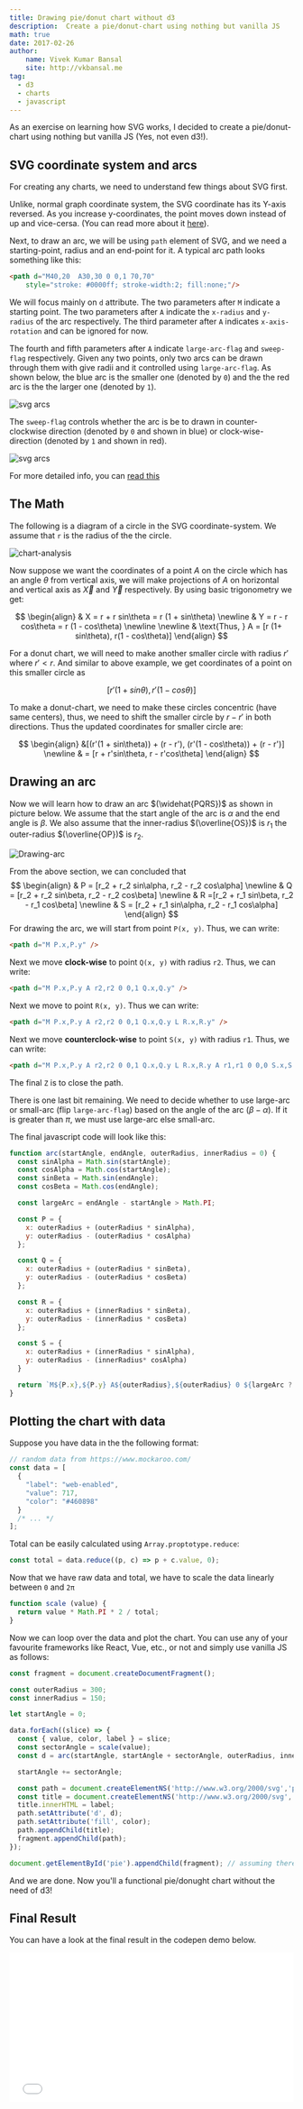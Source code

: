 ```yaml
---
title: Drawing pie/donut chart without d3
description:  Create a pie/donut-chart using nothing but vanilla JS
math: true
date: 2017-02-26
author:
    name: Vivek Kumar Bansal
    site: http://vkbansal.me
tag:
  - d3
  - charts
  - javascript
---
```


As an exercise on learning how SVG works, I decided to create a pie/donut-chart using nothing but vanilla JS (Yes, not even d3!).

## SVG coordinate system and arcs

For creating any charts, we need to understand few things about SVG first.

Unlike, normal graph coordinate system, the SVG coordinate has its Y-axis reversed. As you increase y-coordinates, the point moves down instead of up and vice-cersa. (You can read more about it [here](http://tutorials.jenkov.com/svg/svg-coordinate-system.html)).

Next, to draw an arc, we will be using `path` element of SVG, and we need a starting-point, radius and an end-point for it. A typical arc path looks something like this:

```html
<path d="M40,20  A30,30 0 0,1 70,70"
	style="stroke: #0000ff; stroke-width:2; fill:none;"/>
```

We will focus mainly on `d` attribute. The two parameters after `M` indicate a starting point. The two parameters after `A` indicate the `x-radius` and `y-radius`  of the arc respectively. The third parameter after `A`  indicates `x-axis-rotation` and can be ignored for now.

The fourth and fifth parameters after `A` indicate `large-arc-flag` and `sweep-flag` respectively. Given any two points, only two arcs can be drawn through them with give radii and it controlled using `large-arc-flag`. As shown below, the blue arc is the smaller one (denoted by `0`) and the the red arc is the the larger one (denoted by `1`).

![svg arcs](./arcs.svg)

<!--{.img-center}-->

The `sweep-flag` controls whether the arc is be to drawn in counter-clockwise direction (denoted by `0` and shown in blue) or clock-wise-direction (denoted by `1` and shown in red).

![svg arcs](./arcs-direction.svg)

<!--{.img-center}-->

For more detailed info, you can [read this](http://tutorials.jenkov.com/svg/path-element.html#arcs)



## The Math

The following is a diagram of a circle in the SVG coordinate-system. We assume that `r` is the radius of the the circle.

![chart-analysis](./donught-chart-analysis.png)

<!--{.img-center}-->

Now suppose we want the coordinates of a point $A$ on the circle which has an angle $\theta$ from vertical axis, we will make projections of $A$ on  horizontal and vertical axis as $\vec{X}$ and $\vec{Y}$ respectively. By using basic trigonometry we get:

$$
\begin{align}
& X = r + r sin\theta = r (1 + sin\theta) \newline
& Y = r - r  cos\theta = r (1 - cos\theta) \newline
\newline
& \text{Thus, } A = [r (1+ sin\theta), r(1 - cos\theta)]
\end{align}
$$

For a donut chart, we will need to make another smaller circle with radius $r'$ where $r' < r$. And similar to above example, we get coordinates of a point on this smaller circle as

$$
\left[r' (1+ sin\theta), r'(1 - cos\theta)\right]
$$

To make a donut-chart, we need to make these circles concentric (have same centers), thus, we need to shift the smaller circle by $r - r'$ in both directions. Thus the updated coordinates for smaller circle are:

$$
\begin{align}
&[(r'(1 + sin\theta)) + (r - r'), (r'(1 - cos\theta)) + (r - r')] \newline
& = [r + r'sin\theta, r - r'cos\theta]
\end{align}
$$

## Drawing an arc

Now we will learn how to draw an arc $(\widehat{PQRS})$ as shown in picture below. We assume that the start angle of the arc is $\alpha$ and the end angle is $\beta$. We also assume that the inner-radius $(\overline{OS})$ is $r_1$ the outer-radius $(\overline{OP})$ is $r_2$.

![Drawing-arc](./drawing-arc.png)

<!--{.img-center}-->

From the above section, we can concluded that
$$
\begin{align}
& P = [r_2 + r_2 sin\alpha, r_2  - r_2 cos\alpha]
\newline
& Q = [r_2 + r_2 sin\beta, r_2  - r_2 cos\beta]
\newline
& R =[r_2 + r_1 sin\beta, r_2  - r_1 cos\beta]
\newline
& S = [r_2 + r_1 sin\alpha, r_2  - r_1 cos\alpha]
\end{align}
$$
For drawing the arc, we will start from point `P(x, y)`. Thus, we can write:

```html
<path d="M P.x,P.y" />
```

Next we move **clock-wise** to point `Q(x, y)` with radius `r2`.  Thus, we can write:

```html
<path d="M P.x,P.y A r2,r2 0 0,1 Q.x,Q.y" />
```

Next we move to point `R(x, y)`. Thus we can write:

```html
<path d="M P.x,P.y A r2,r2 0 0,1 Q.x,Q.y L R.x,R.y" />
```

Next we move **counterclock-wise** to point `S(x, y)` with radius `r1`.  Thus, we can write:

```html
<path d="M P.x,P.y A r2,r2 0 0,1 Q.x,Q.y L R.x,R.y A r1,r1 0 0,0 S.x,S.y Z" />
```

The final `Z` is to close the path.

There is one last bit remaining. We need to decide whether to use large-arc or small-arc (flip `large-arc-flag`) based on the angle of the arc $(\beta - \alpha )$. If it is greater than $\pi$, we must use large-arc else small-arc.

The final javascript code will look like this:

```javascript
function arc(startAngle, endAngle, outerRadius, innerRadius = 0) {
  const sinAlpha = Math.sin(startAngle);
  const cosAlpha = Math.cos(startAngle);
  const sinBeta = Math.sin(endAngle);
  const cosBeta = Math.cos(endAngle);

  const largeArc = endAngle - startAngle > Math.PI;

  const P = {
    x: outerRadius + (outerRadius * sinAlpha),
    y: outerRadius - (outerRadius * cosAlpha)
  };

  const Q = {
    x: outerRadius + (outerRadius * sinBeta),
    y: outerRadius - (outerRadius * cosBeta)
  };

  const R = {
    x: outerRadius + (innerRadius * sinBeta),
    y: outerRadius - (innerRadius * cosBeta)
  };

  const S = {
    x: outerRadius + (innerRadius * sinAlpha),
    y: outerRadius - (innerRadius* cosAlpha)
  }

  return `M${P.x},${P.y} A${outerRadius},${outerRadius} 0 ${largeArc ? '1,1' : '0,1'} ${Q.x},${Q.y} L${R.x},${R.y} A${innerRadius},${innerRadius} 0 ${largeArc ? '1,0' : '0,0'} ${S.x},${S.y} Z`;
}
```



## Plotting the chart with data

Suppose you have data in the the following format:

```javascript
// random data from https://www.mockaroo.com/
const data = [
  {
    "label": "web-enabled",
    "value": 717,
    "color": "#460898"
  }
  /* ... */
];
```

Total can be easily calculated using `Array.proptotype.reduce`:

```javascript
const total = data.reduce((p, c) => p + c.value, 0);
```

Now that we have raw data and total, we have to scale the data linearly between `0` and `2π`

```javascript
function scale (value) {
  return value * Math.PI * 2 / total;
}
```

Now we can loop over the data and plot the chart. You can use any of your favourite frameworks like React, Vue, etc., or not and simply use vanilla JS as follows:

```javascript
const fragment = document.createDocumentFragment();

const outerRadius = 300;
const innerRadius = 150;

let startAngle = 0;

data.forEach((slice) => {
  const { value, color, label } = slice;
  const sectorAngle = scale(value);
  const d = arc(startAngle, startAngle + sectorAngle, outerRadius, innerRadius);

  startAngle += sectorAngle;

  const path = document.createElementNS('http://www.w3.org/2000/svg','path');
  const title = document.createElementNS('http://www.w3.org/2000/svg','title');
  title.innerHTML = label;
  path.setAttribute('d', d);
  path.setAttribute('fill', color);
  path.appendChild(title);
  fragment.appendChild(path);
});

document.getElementById('pie').appendChild(fragment); // assuming there is an svg with #pie available
```

And we are done. Now you'll a functional pie/donught chart without the need of d3!

## Final Result

You can have a look at the final result in the codepen demo below.

<iframe height='265' scrolling='no' title='donut-chart-no-d3' src='//codepen.io/vkbansal/embed/preview/pevBoP/?height=265&theme-id=0&default-tab=result&embed-version=2' frameborder='no' allowtransparency='true' allowfullscreen='true' style='width: 100%;'>See the Pen <a href='http://codepen.io/vkbansal/pen/pevBoP/'>donut-chart-no-d3</a> by Vivek Kumar Bansal (<a href='http://codepen.io/vkbansal'>@vkbansal</a>) on <a href='http://codepen.io'>CodePen</a>.
</iframe>
